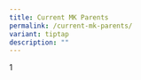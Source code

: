 ```yaml
---
title: Current MK Parents
permalink: /current-mk-parents/
variant: tiptap
description: ""
---
```

<p>1</p>